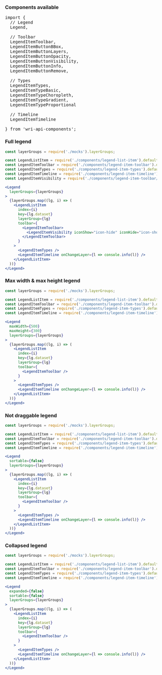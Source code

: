 ### Components available
<pre>
import {
  // Legend
  Legend,

  // Toolbar
  LegendItemToolbar,
  LegendItemButtonBBox,
  LegendItemButtonLayers,
  LegendItemButtonOpacity,
  LegendItemButtonVisibility,
  LegendItemButtonInfo,
  LegendItemButtonRemove,

  // Types
  LegendItemTypes,
  LegendItemTypeBasic,
  LegendItemTypeChoropleth,
  LegendItemTypeGradient,
  LegendItemTypeProportional

  // Timeline
  LegendItemTimeline

} from 'wri-api-components';
</pre>

### Full legend
```jsx
const layerGroups = require('./mocks').layerGroups;

const LegendListItem = require('./components/legend-list-item').default;
const LegendItemToolbar = require('./components/legend-item-toolbar').default;
const LegendItemTypes = require('./components/legend-item-types').default;
const LegendItemTimeline = require('./components/legend-item-timeline').default;
const LegendItemVisibility = require('./components/legend-item-toolbar/legend-item-button-visibility').default;

<Legend
  layerGroups={layerGroups}
>
  {layerGroups.map((lg, i) => (
    <LegendListItem
      index={i}
      key={lg.dataset}
      layerGroup={lg}
      toolbar={
        <LegendItemToolbar>
          <LegendItemVisibility iconShow="icon-hide" iconHide="icon-show" />
        </LegendItemToolbar>
      }
    >
      <LegendItemTypes />
      <LegendItemTimeline onChangeLayer={l => console.info(l)} />
    </LegendListItem>
  ))}
</Legend>
```

### Max width & max height legend
```jsx
const layerGroups = require('./mocks').layerGroups;

const LegendListItem = require('./components/legend-list-item').default;
const LegendItemToolbar = require('./components/legend-item-toolbar').default;
const LegendItemTypes = require('./components/legend-item-types').default;
const LegendItemTimeline = require('./components/legend-item-timeline').default;

<Legend
  maxWidth={500}
  maxHeight={300}
  layerGroups={layerGroups}
>
  {layerGroups.map((lg, i) => (
    <LegendListItem
      index={i}
      key={lg.dataset}
      layerGroup={lg}
      toolbar={
        <LegendItemToolbar />
      }
    >
      <LegendItemTypes />
      <LegendItemTimeline onChangeLayer={l => console.info(l)} />
    </LegendListItem>
  ))}
</Legend>
```


### Not draggable legend
```jsx
const layerGroups = require('./mocks').layerGroups;

const LegendListItem = require('./components/legend-list-item').default;
const LegendItemToolbar = require('./components/legend-item-toolbar').default;
const LegendItemTypes = require('./components/legend-item-types').default;
const LegendItemTimeline = require('./components/legend-item-timeline').default;

<Legend
  sortable={false}
  layerGroups={layerGroups}
>
  {layerGroups.map((lg, i) => (
    <LegendListItem
      index={i}
      key={lg.dataset}
      layerGroup={lg}
      toolbar={
        <LegendItemToolbar />
      }
    >
      <LegendItemTypes />
      <LegendItemTimeline onChangeLayer={l => console.info(l)} />
    </LegendListItem>
  ))}
</Legend>
```

### Collapsed legend
```jsx
const layerGroups = require('./mocks').layerGroups;

const LegendListItem = require('./components/legend-list-item').default;
const LegendItemToolbar = require('./components/legend-item-toolbar').default;
const LegendItemTypes = require('./components/legend-item-types').default;
const LegendItemTimeline = require('./components/legend-item-timeline').default;

<Legend
  expanded={false}
  sortable={false}
  layerGroups={layerGroups}
>
  {layerGroups.map((lg, i) => (
    <LegendListItem
      index={i}
      key={lg.dataset}
      layerGroup={lg}
      toolbar={
        <LegendItemToolbar />
      }
    >
      <LegendItemTypes />
      <LegendItemTimeline onChangeLayer={l => console.info(l)} />
    </LegendListItem>
  ))}
</Legend>
```
